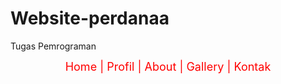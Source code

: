 # Website-perdanaa
Tugas Pemrograman 

<!DOCTYPE html>
<html>
    <head>
        <title> Gallery</title>
    </head>
    <body>
         <center>
        <font size="4" color="red">
            <a href="home.html" style="color:red; text-decoration:none;">Home</a> |
            <a href="profile.html" style="color:red; text-decoration:none;">Profil</a> |
            <a href="about.html" style="color:red; text-decoration:none;">About</a> |
            <a href="gallery.html" style="color:red; text-decoration:none;">Gallery</a> |
            <a href="kontak.html" style="color:red; text-decoration:none;">Kontak</a>
        </font>
    </center>
</html>
